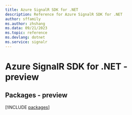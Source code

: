 ```yaml
---
title: Azure SignalR SDK for .NET
description: Reference for Azure SignalR SDK for .NET
author: sffamily
ms.author: zhshang
ms.data: 09/21/2023
ms.topic: reference
ms.devlang: dotnet
ms.service: signalr
---
```

# Azure SignalR SDK for .NET - preview
## Packages - preview
[!INCLUDE [packages](signalr-index.md)]